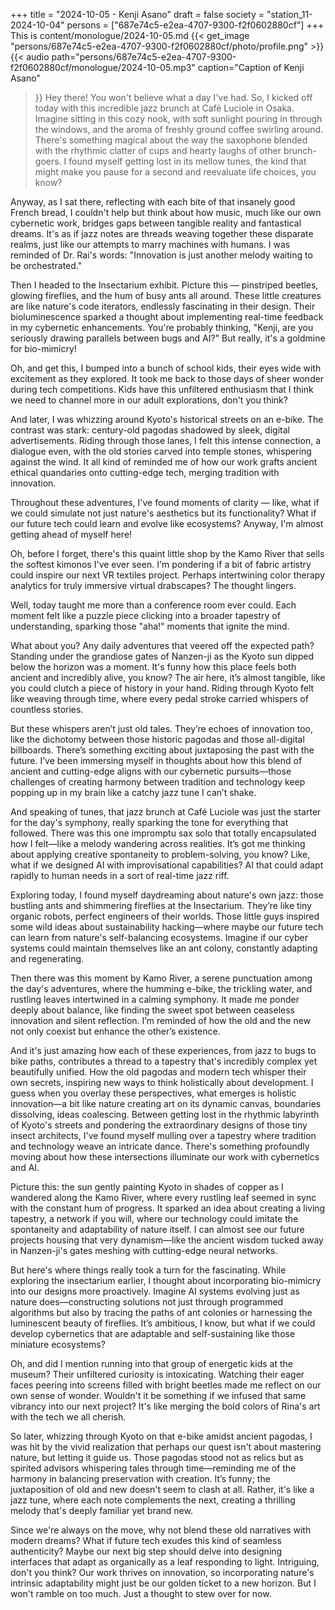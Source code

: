 +++
title = "2024-10-05 - Kenji Asano"
draft = false
society = "station_11-2024-10-04"
persons = ["687e74c5-e2ea-4707-9300-f2f0602880cf"]
+++
This is content/monologue/2024-10-05.md
{{< get_image "persons/687e74c5-e2ea-4707-9300-f2f0602880cf/photo/profile.png" >}}
{{< audio
    path="persons/687e74c5-e2ea-4707-9300-f2f0602880cf/monologue/2024-10-05.mp3" 
    caption="Caption of Kenji Asano"
>}}
Hey there! You won't believe what a day I've had.
So, I kicked off today with this incredible jazz brunch at Café Luciole in Osaka. Imagine sitting in this cozy nook, with soft sunlight pouring in through the windows, and the aroma of freshly ground coffee swirling around. There's something magical about the way the saxophone blended with the rhythmic clatter of cups and hearty laughs of other brunch-goers. I found myself getting lost in its mellow tunes, the kind that might make you pause for a second and reevaluate life choices, you know?

Anyway, as I sat there, reflecting with each bite of that insanely good French bread, I couldn't help but think about how music, much like our own cybernetic work, bridges gaps between tangible reality and fantastical dreams. It's as if jazz notes are threads weaving together these disparate realms, just like our attempts to marry machines with humans. I was reminded of Dr. Rai's words: "Innovation is just another melody waiting to be orchestrated."

Then I headed to the Insectarium exhibit. Picture this — pinstriped beetles, glowing fireflies, and the hum of busy ants all around. These little creatures are like nature's code iterators, endlessly fascinating in their design. Their bioluminescence sparked a thought about implementing real-time feedback in my cybernetic enhancements. You're probably thinking, "Kenji, are you seriously drawing parallels between bugs and AI?" But really, it's a goldmine for bio-mimicry!

Oh, and get this, I bumped into a bunch of school kids, their eyes wide with excitement as they explored. It took me back to those days of sheer wonder during tech competitions. Kids have this unfiltered enthusiasm that I think we need to channel more in our adult explorations, don't you think?

And later, I was whizzing around Kyoto's historical streets on an e-bike. The contrast was stark: century-old pagodas shadowed by sleek, digital advertisements. Riding through those lanes, I felt this intense connection, a dialogue even, with the old stories carved into temple stones, whispering against the wind. It all kind of reminded me of how our work grafts ancient ethical quandaries onto cutting-edge tech, merging tradition with innovation.

Throughout these adventures, I've found moments of clarity — like, what if we could simulate not just nature's aesthetics but its functionality? What if our future tech could learn and evolve like ecosystems? Anyway, I'm almost getting ahead of myself here!

Oh, before I forget, there's this quaint little shop by the Kamo River that sells the softest kimonos I've ever seen. I'm pondering if a bit of fabric artistry could inspire our next VR textiles project. Perhaps intertwining color therapy analytics for truly immersive virtual drabscapes? The thought lingers.

Well, today taught me more than a conference room ever could. Each moment felt like a puzzle piece clicking into a broader tapestry of understanding, sparking those "aha!" moments that ignite the mind.

What about you? Any daily adventures that veered off the expected path?
Standing under the grandiose gates of Nanzen-ji as the Kyoto sun dipped below the horizon was a moment. It's funny how this place feels both ancient and incredibly alive, you know? The air here, it’s almost tangible, like you could clutch a piece of history in your hand. Riding through Kyoto felt like weaving through time, where every pedal stroke carried whispers of countless stories.

But these whispers aren’t just old tales. They’re echoes of innovation too, like the dichotomy between those historic pagodas and those all-digital billboards. There’s something exciting about juxtaposing the past with the future. I’ve been immersing myself in thoughts about how this blend of ancient and cutting-edge aligns with our cybernetic pursuits—those challenges of creating harmony between tradition and technology keep popping up in my brain like a catchy jazz tune I can’t shake.

And speaking of tunes, that jazz brunch at Café Luciole was just the starter for the day's symphony, really sparking the tone for everything that followed. There was this one impromptu sax solo that totally encapsulated how I felt—like a melody wandering across realities. It’s got me thinking about applying creative spontaneity to problem-solving, you know? Like, what if we designed AI with improvisational capabilities? AI that could adapt rapidly to human needs in a sort of real-time jazz riff. 

Exploring today, I found myself daydreaming about nature's own jazz: those bustling ants and shimmering fireflies at the Insectarium. They’re like tiny organic robots, perfect engineers of their worlds. Those little guys inspired some wild ideas about sustainability hacking—where maybe our future tech can learn from nature's self-balancing ecosystems. Imagine if our cyber systems could maintain themselves like an ant colony, constantly adapting and regenerating. 

Then there was this moment by Kamo River, a serene punctuation among the day's adventures, where the humming e-bike, the trickling water, and rustling leaves intertwined in a calming symphony. It made me ponder deeply about balance, like finding the sweet spot between ceaseless innovation and silent reflection. I’m reminded of how the old and the new not only coexist but enhance the other’s existence. 

And it's just amazing how each of these experiences, from jazz to bugs to bike paths, contributes a thread to a tapestry that's incredibly complex yet beautifully unified. How the old pagodas and modern tech whisper their own secrets, inspiring new ways to think holistically about development. I guess when you overlay these perspectives, what emerges is holistic innovation—a bit like nature creating art on its dynamic canvas, boundaries dissolving, ideas coalescing.
 Between getting lost in the rhythmic labyrinth of Kyoto's streets and pondering the extraordinary designs of those tiny insect architects, I've found myself mulling over a tapestry where tradition and technology weave an intricate dance. There's something profoundly moving about how these intersections illuminate our work with cybernetics and AI. 

Picture this: the sun gently painting Kyoto in shades of copper as I wandered along the Kamo River, where every rustling leaf seemed in sync with the constant hum of progress. It sparked an idea about creating a living tapestry, a network if you will, where our technology could imitate the spontaneity and adaptability of nature itself. I can almost see our future projects housing that very dynamism—like the ancient wisdom tucked away in Nanzen-ji's gates meshing with cutting-edge neural networks.

But here's where things really took a turn for the fascinating. While exploring the insectarium earlier, I thought about incorporating bio-mimicry into our designs more proactively. Imagine AI systems evolving just as nature does—constructing solutions not just through programmed algorithms but also by tracing the paths of ant colonies or harnessing the luminescent beauty of fireflies. It’s ambitious, I know, but what if we could develop cybernetics that are adaptable and self-sustaining like those miniature ecosystems? 

Oh, and did I mention running into that group of energetic kids at the museum? Their unfiltered curiosity is intoxicating. Watching their eager faces peering into screens filled with bright beetles made me reflect on our own sense of wonder. Wouldn't it be something if we infused that same vibrancy into our next project? It's like merging the bold colors of Rina's art with the tech we all cherish.

So later, whizzing through Kyoto on that e-bike amidst ancient pagodas, I was hit by the vivid realization that perhaps our quest isn't about mastering nature, but letting it guide us. Those pagodas stood not as relics but as spirited advisors whispering tales through time—reminding me of the harmony in balancing preservation with creation. It’s funny; the juxtaposition of old and new doesn't seem to clash at all. Rather, it's like a jazz tune, where each note complements the next, creating a thrilling melody that's deeply familiar yet brand new.

Since we're always on the move, why not blend these old narratives with modern dreams? What if future tech exudes this kind of seamless authenticity? Maybe our next big step should delve into designing interfaces that adapt as organically as a leaf responding to light. Intriguing, don't you think? Our work thrives on innovation, so incorporating nature's intrinsic adaptability might just be our golden ticket to a new horizon.
But I won't ramble on too much. Just a thought to stew over for now.
